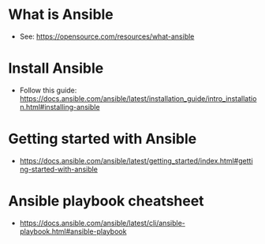 # What is Ansible
- See: https://opensource.com/resources/what-ansible
# Install Ansible
- Follow this guide: https://docs.ansible.com/ansible/latest/installation_guide/intro_installation.html#installing-ansible
# Getting started with Ansible
- https://docs.ansible.com/ansible/latest/getting_started/index.html#getting-started-with-ansible
# Ansible playbook cheatsheet
- https://docs.ansible.com/ansible/latest/cli/ansible-playbook.html#ansible-playbook
